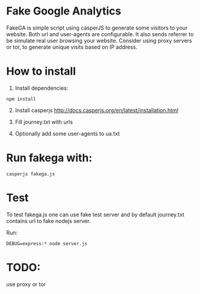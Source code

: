 # Fake Google Analytics

FakeGA is simple script using casperJS to generate some visitors to your website.
Both url and user-agents are configurable. It also sends referrer to be simulate real user browsing your website.
Consider using proxy servers or tor, to generate unique visits based on IP address.

# How to install

1. Install dependencies:

```
npm install
```

2. Install casperjs
http://docs.casperjs.org/en/latest/installation.html

3. Fill journey.txt with urls

4. Optionally add some user-agents to ua.txt

# Run fakega with:

```
casperjs fakega.js
```

# Test

To test fakega.js one can use fake test server and by default journey.txt
contains url to fake nodejs server.

Run:

```
DEBUG=express:* node server.js
```

# TODO:

use proxy or tor